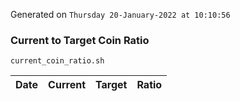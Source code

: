 Generated on `Thursday 20-January-2022 at 10:10:56`

### Current to Target Coin Ratio
`current_coin_ratio.sh`

Date|Current|Target|Ratio
---|---|---|---
